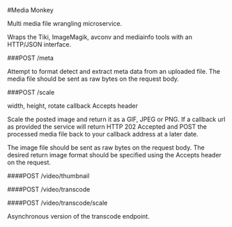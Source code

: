 #Media Monkey

Multi media file wrangling microservice.

Wraps the Tiki, ImageMagik, avconv and mediainfo tools with an HTTP/JSON interface.


###POST /meta

Attempt to format detect and extract meta data from an uploaded file.
The media file should be sent as raw bytes on the request body.


###POST /scale

width, height, rotate
callback
Accepts header

Scale the posted image and return it as a GIF, JPEG or PNG.
If a callback url as provided the service will return HTTP 202 Accepted and POST the processed media file back to your callback address at a later date.

The image file should be sent as raw bytes on the request body.
The desired return image format should be specified using the Accepts header on the request.


####POST /video/thumbnail


####POST /video/transcode


####POST /video/transcode/scale

Asynchronous version of the transcode endpoint.